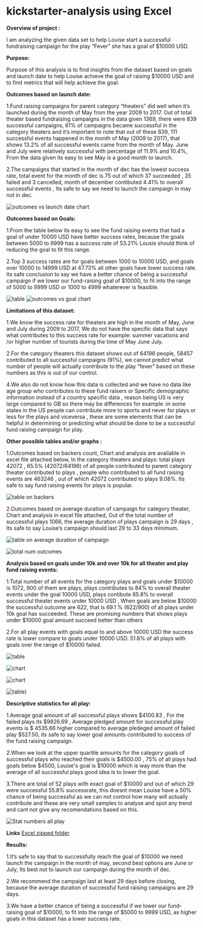 # kickstarter-analysis using Excel

**Overview of project :**

I am analyzing the given data set to help Louise start a successful fundraising campaign for the play “Fever” she has a goal of $10000 USD.

**Purpose:**

Purpose of this analysis is to find insights from the dataset based on goals and launch date to help Louise achieve the goal of raising $10000 USD and to find metrics that will help achieve the goal.

**Outcomes based on launch date:**

1.Fund raising campaigns for parent category “theaters” did well when it’s launched during the month of May from the year 2009 to 2017. Out of total theater based fundraising campaigns in the data given 1369, there were 839 successful campaigns, 61% of campaigns became successful in the category theaters and it’s important to note that out of these 839, 111 successful events happened in the month of May (2009 to 2017), that shows 13.2% of all successful events came from the month of May. June and July were relatively successful with percentage of 11.9% and 10.4%, From the data given its easy to see May is a good month to launch.

2.The campaigns that started in the month of dec has the lowest success rate, total event for the month of dec is 75 out of which 37 succeeded , 35 failed and 3 cancelled, month of december contibuted 4.41% to overall successful events , Its safe to say we need to launch the campaign in may not in dec.


![outcomes vs launch date chart](Kickstarter_images/Theater_outcome_vs_launch.PNG)

**Outcomes based on Goals:**

1.From the table below its easy to see the fund raising events that had a goal of under 10000 USD have better success rates, because the goals between 5000 to 9999 has a success rate of 53.21% Lousie should think of reducing the goal to fit this range.

2.Top 3 success rates are for goals between 1000 to 10000 USD, and goals over 10000 to 14999 USD at 47.73% all other goals have lower success rate. Its safe conclusion to say we have a better chance of being a successful campaign if we lower our fund-raising goal of $10000, to fit into the range of 5000 to 9999 USD or 1000 to 4999 whaterever is feasible.

![table](Kickstarter_images/goalrange_vs_sucessrate.PNG)
![outcomes vs goal chart](Kickstarter_images/outcomes_vs_goal.PNG)


**Limitations of this dataset:**

1.We know the success rate for theaters are high in the month of May, June and July during 2009 to 2017, We do not have the specific data that says what contributes to this success rate for example: summer vacations and /or higher number of tourists during the time of May June July.

2.For the category theaters this dataset shows out of 64196 people, 58457 contributed to all successful campaigns (91%), we cannot predict what number of people will actually contribute to the play “fever” based on these numbers as this is out of our control.

4.We also do not know how this data is collected and we have no data like age group who contributes to these fund raisers or Specific demographic information instead of a country specific data , reason being US is very large compared to GB so there may be differences for example :in some states in the US people can contribute more to sports and never for plays or less for the plays and viceversa , these are some elements that can be helpful in determining or predicting what should be done to be a successful fund raising campaign for play.

**Other possible tables and/or graphs :**

1.Outcomes based on backers count, Chart and analysis are available in excel file attached below, In the category theaters and plays: total plays 42072 , 65.5% (42072/64196) of all people contributed to parent category theater contributed to plays , people who contributed to all fund raising events are 463246 , out of which  42072 contributed to plays 9.08%. Its safe to say fund raising events for plays is popular. 


![table on backers](Kickstarter_images/table_backers.PNG)

2.Outcomes based on average duration of campaign for category theater, Chart and analysis in excel file attached, Out of the total number of successful plays 1066, the average duration of plays campaign is 29 days , Its safe to say Louise’s campaign should last 29 to 33 days minimum.

![table on average duration of campaign](Kickstarter_images/table_avg_days.PNG)


![total num outcomes](Kickstarter_images/table_avg_days2.PNG)

**Analysis based on goals under 10k and over 10k for all theater and play fund raising events:**

1.Total number of all events for the category plays and goals under $10000 is 1072, 900 of them are plays, plays contributes to 84% to overall theater events under the goal 10000 USD, plays contibute 85.8% to overall successful theater events under 10000 USD , When goals are below $10000 the successful outcome are 622, that is 69.1 % (622/900) of all plays under 10k goal has succeeded. These are promising numbers that shows plays under $10000 goal amount succeed better than others 

2.For all play events with goals equal to and above 10000 USD the success rate is lower compare to goals under 10000 USD. 51.8% of all plays with goals over the range of $10000 failed. 

![table](Kickstarter_images/playsbelow10ktable.PNG)

![chart](Kickstarter_images/goalbelow10kchart.PNG)

![chart](Kickstarter_images/goalover10kchart.PNG)

![table](Kickstarter_images/playsover10ktable.PNG))

**Descriptive statistics for all play:**

  1.Average goal amount of all successful plays shows $4100.83 , For the failed plays its $9826.69 , Average pledged amount for successful play events is $ 4535.66 higher compared to average pledeged amount of failed play $527.50, its safe to say lower goal amounts contributed to success of the fund raising campaign.
  
  2.When we look at the upper quartile amounts for the category goals of successful plays who reached their goals is $4500.00 , 75% of all plays had goals below $4500, 
    Louise's goal is $10000 which is way more than the average of all successful plays good idea is to lower the goal.
    
  3.There are total of 52 plays with exact goal of $10000 and out of which 29 were successful 55.8% successrate, this doesnt mean Louise have a 50% chance of being successful as we can not control how many will actually contribute and these are very small samples to analyse and spot any trend and cant not give any recomendations based on this.
    
  ![Stat numbers all play](Kickstarter_images/Des_stat.PNG)

**Links** [Excel zipped folder]( https://github.com/reachme1212/kickstarter-analysis/blob/main/Kickstarter_excel_reports.zip)


**Results:**

1.It’s safe to say that to successfully reach the goal of $10000 we need launch the campaign in the month of may, second best options are June or July, Its best not to launch our campaign during the month of dec. 

2.We recommend the campaign last at least 29 days before closing, because the average duration of successful fund raising campaigns are 29 days.

3.We have a better chance of being a successful if we lower our fund-raising goal of $10000, to fit into the range of $5000 to 9999 USD, as higher goals in this dataset has a lower success rate.






